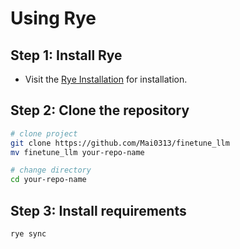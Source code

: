 # Using Rye

## Step 1: Install Rye

- Visit the [Rye Installation](https://rye.astral.sh/guide/installation/) for installation.

## Step 2: Clone the repository

```bash
# clone project
git clone https://github.com/Mai0313/finetune_llm
mv finetune_llm your-repo-name

# change directory
cd your-repo-name
```

## Step 3: Install requirements

```bash
rye sync
```
